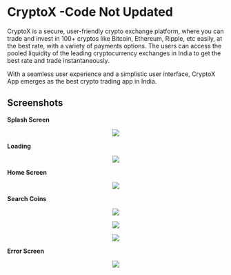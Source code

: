 # CryptoX  -Code Not Updated
 
CryptoX is a secure, user-friendly crypto exchange platform, where you can trade and invest in 100+ cryptos like Bitcoin, Ethereum, Ripple, etc easily, at the best rate, with a variety of payments options. The users can access the pooled liquidity of the leading cryptocurrency exchanges in India to get the best rate and trade instantaneously.

With a seamless user experience and a simplistic user interface, CryptoX App emerges as the best crypto trading app in India.

## Screenshots 


<p align="left"> <b> Splash Screen</b> </p>

<p align="center">  <img src="https://user-images.githubusercontent.com/77268176/156576489-61fa02b6-698c-477b-a82d-b52aa7b01c7f.png"> </p>

<p align="left"> <b> Loading </b> </p>

<p align="center">  <img src="https://user-images.githubusercontent.com/77268176/156695491-9cf511d8-f7aa-4447-9cab-e17d7e374ead.png"></p>


<p align="left"> <b>Home Screen</b>

<p align="center"> <img src="https://user-images.githubusercontent.com/77268176/156777458-e0d7549b-7398-4d27-a2b3-cd6d31ca5cba.png"></p>


<p align="left"> <b>Search Coins</b>

<p align="center"> <img src="https://user-images.githubusercontent.com/77268176/156777448-83557d53-a775-4e52-843b-26f1dae2bfcb.png"></p>

<p align="center"> <img src="https://user-images.githubusercontent.com/77268176/156777461-c2cf5a2e-d20d-4f73-9f75-57bf21ab0e39.png"></p>


<p align="center"> <img src="https://user-images.githubusercontent.com/77268176/156777456-6d79d753-390a-4e56-ad56-c88f7f4d1be7.png"></p>

<p align="left"> <b> Error Screen</b>

<p align="center">  <img src="https://user-images.githubusercontent.com/77268176/156576494-0f386dcf-ac21-4c1c-84c0-cee7d758d7c1.png"></p>
